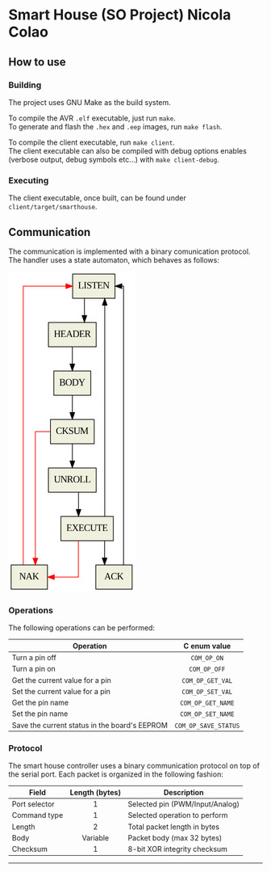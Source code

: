 # Smart House (SO Project) Nicola Colao

## How to use

### Building

The project uses GNU Make as the build system.

To compile the AVR `.elf` executable, just run `make`.  
To generate and flash the `.hex` and `.eep` images, run `make flash`.

To compile the client executable, run `make client`.  
The client executable can also be compiled with debug options enables (verbose
output, debug symbols etc...) with `make client-debug`.

### Executing

The client executable, once built, can be found under
`client/target/smarthouse`.


## Communication
The communication is implemented with a binary comunication protocol.
The handler uses a state automaton, which behaves as follows:

![Communication automaton](./docs/communication.png)

### Operations

The following operations can be performed:

Operation | C enum value
---|:-:
Turn a pin off | `COM_OP_ON`
Turn a pin on | `COM_OP_OFF`
Get the current value for a pin | `COM_OP_GET_VAL`
Set the current value for a pin | `COM_OP_SET_VAL`
Get the pin name | `COM_OP_GET_NAME`
Set the pin name | `COM_OP_SET_NAME`
Save the current status in the board's EEPROM | `COM_OP_SAVE_STATUS`

### Protocol

The smart house controller uses a binary communication protocol on top of the
serial port. Each packet is organized in the following fashion:

Field | Length (bytes) | Description
--- | :-: | ---
Port selector | 1 | Selected pin (PWM/Input/Analog)
Command type | 1 | Selected operation to perform
Length | 2 | Total packet length in bytes
Body | Variable | Packet body (max 32 bytes)
Checksum | 1 | 8-bit XOR integrity checksum

---
